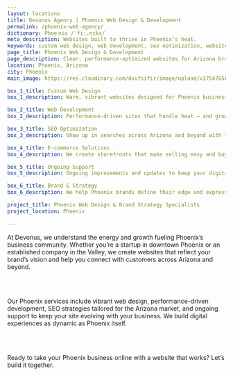 ```yaml
---
layout: locations
title: Devonus Agency | Phoenix Web Design & Development
permalink: /phoenix-web-agency/
dictionary: Phoe‧nix /ˈfiː.nɪks/
meta_description: Websites built to thrive in Phoenix’s heat.
keywords: custom web design, web development, seo optimization, website maintenance, phoenix web design, phoenix arizona
page_title: Phoenix Web Design & Development
page_description: Clean, performance-optimized websites for Arizona brands.
location: Phoenix, Arizona
city: Phoenix
main_image: https://res.cloudinary.com/dvufsifir/image/upload/v1754765640/phoenix_rywmwf.webp

box_1_title: Custom Web Design
box_1_description: Warm, vibrant websites designed for Phoenix businesses rising fast.

box_2_title: Web Development
box_2_description: Performance-driven sites that handle heat — and growth — with ease.

box_3_title: SEO Optimization
box_3_description: Show up in searches across Arizona and beyond with targeted, localized SEO.

box_4_title: E-commerce Solutions
box_4_description: We create storefronts that make selling easy and buying even easier.

box_5_title: Ongoing Support
box_5_description: Ongoing improvements and updates to keep your digital presence thriving.

box_6_title: Brand & Strategy
box_6_description: We help Phoenix brands define their edge and express it with clarity.

project_title: Phoenix Web Design & Brand Strategy Specialists
project_location: Phoenix

---
```


At Devonus, we understand the energy and growth fueling Phoenix’s business community. Whether you’re a startup in downtown Phoenix or an established company in the Valley, we create websites that reflect your brand’s vision and help you connect with customers across Arizona and beyond.

<br>  
<br>

Our Phoenix services include vibrant web design, performance-driven development, SEO strategies tailored for the Arizona market, and ongoing support to keep your site evolving with your business. We build digital experiences as dynamic as Phoenix itself.

<br>  
<br>

Ready to take your Phoenix business online with a website that works? Let’s build it together.
